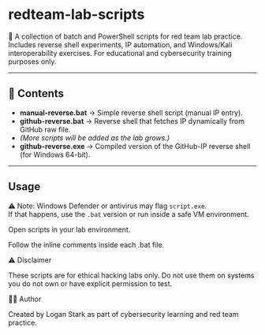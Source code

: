 # redteam-lab-scripts
🚩 A collection of batch and PowerShell scripts for red team lab practice. Includes reverse shell experiments, IP automation, and Windows/Kali interoperability exercises. For educational and cybersecurity training purposes only.

---

## 📌 Contents
- **manual-reverse.bat** → Simple reverse shell script (manual IP entry).
- **github-reverse.bat** → Reverse shell that fetches IP dynamically from GitHub raw file.
- *(More scripts will be added as the lab grows.)*
- **github-reverse.exe** → Compiled version of the GitHub-IP reverse shell (for Windows 64-bit).

---

## Usage
⚠️ Note: Windows Defender or antivirus may flag `script.exe`.  
If that happens, use the `.bat` version or run inside a safe VM environment.
  
Open scripts in your lab environment.

Follow the inline comments inside each .bat file.

⚠️ Disclaimer

These scripts are for ethical hacking labs only.
Do not use them on systems you do not own or have explicit permission to test.

👨‍💻 Author

Created by Logan Stark as part of cybersecurity learning and red team practice.
